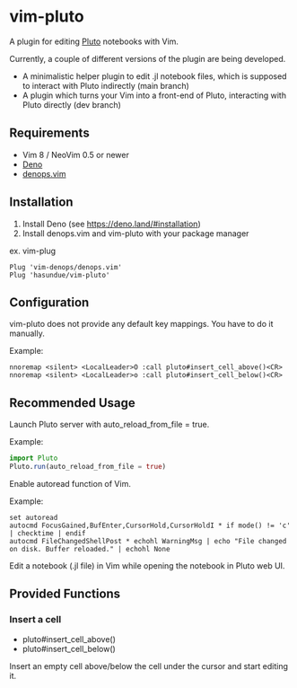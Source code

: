 # vim-pluto
A plugin for editing [Pluto](https://github.com/fonsp/Pluto.jl) notebooks with Vim.

Currently, a couple of different versions of the plugin are being developed.
- A minimalistic helper plugin to edit .jl notebook files, which is supposed to interact with Pluto indirectly (main branch)
- A plugin which turns your Vim into a front-end of Pluto, interacting with Pluto directly (dev branch)

## Requirements
- Vim 8 / NeoVim 0.5 or newer
- [Deno](https://deno.land/)
- [denops.vim](https://github.com/vim-denops/denops.vim)

## Installation
1. Install Deno (see https://deno.land/#installation)
1. Install denops.vim and vim-pluto with your package manager

ex. vim-plug
```viml
Plug 'vim-denops/denops.vim'
Plug 'hasundue/vim-pluto'
```

## Configuration
vim-pluto does not provide any default key mappings. You have to do it manually.

Example:

```viml
nnoremap <silent> <LocalLeader>O :call pluto#insert_cell_above()<CR>
nnoremap <silent> <LocalLeader>o :call pluto#insert_cell_below()<CR>
```

## Recommended Usage
Launch Pluto server with auto_reload_from_file = true.

Example:

```julia
import Pluto
Pluto.run(auto_reload_from_file = true)
```

Enable autoread function of Vim.

Example:

```viml
set autoread
autocmd FocusGained,BufEnter,CursorHold,CursorHoldI * if mode() != 'c' | checktime | endif
autocmd FileChangedShellPost * echohl WarningMsg | echo "File changed on disk. Buffer reloaded." | echohl None
```

Edit a notebook (.jl file) in Vim while opening the notebook in Pluto web UI.

## Provided Functions
### Insert a cell
- pluto#insert_cell_above()
- pluto#insert_cell_below()

Insert an empty cell above/below the cell under the cursor and start editing it.
